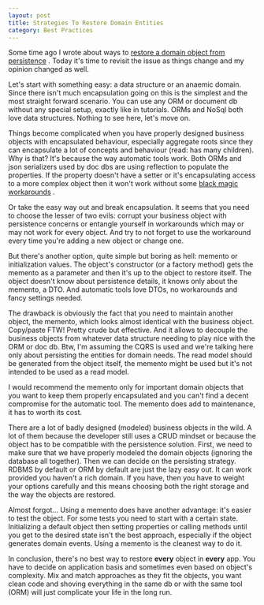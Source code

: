 ```yaml
---
layout: post
title: Strategies To Restore Domain Entities 
category: Best Practices
---
```


Some time ago I wrote about ways to [restore a domain object from persistence](http://www.sapiensworks.com/blog/post/2012/04/06/Optimum-Ways-To-Restore-A-Domain-Object-In-A-Repository.aspx) . Today it's time to revisit the issue as things change and my opinion changed as well.

 Let's start with something easy: a data structure or an anaemic domain. Since there isn't much encapsulation going on this is the simplest and the most straight forward scenario. You can use any ORM or document db without any special setup, exactly like in tutorials. ORMs and NoSql both love data structures. Nothing to see here, let's move on.

 Things become complicated when you have properly designed business objects with encapsulated behaviour, especially aggregate roots since they can encapsulate a lot of concepts and behaviour (read: has many children). Why is that? It's because the way automatic tools work. Both ORMs and json serializers used by doc dbs are using reflection to populate the properties. If the property doesn't have a setter or it's encapsulating access to a more complex object then it won't work without some [black magic workarounds](http://lostechies.com/jimmybogard/2014/05/09/missing-ef-feature-workarounds-encapsulated-collections/) .

 Or take the easy way out and break encapsulation. It seems that you need to choose the lesser of two evils: corrupt your business object with persistence concerns or entangle yourself in workarounds which may or may not work for every object. And try to not forget to use the workaround every time you're adding a new object or change one.

 But there's another option, quite simple but boring as hell: memento or initialization values. The object's constructor (or a factory method) gets the memento as a parameter and then it's up to the object to restore itself. The object doesn't know about persistence details, it knows only about the memento, a DTO. And automatic tools love DTOs, no workarounds and fancy settings needed.

 The drawback is obviously the fact that you need to maintain another object, the memento, which looks almost identical with the business object. Copy/paste FTW! Pretty crude but effective. And it allows to decouple the business objects from whatever data structure needing to play nice with the ORM or doc db. Btw, I'm assuming the CQRS is used and we're talking here only about persisting the entities for domain needs. The read model should be generated from the object itself, the memento might be used but it's not intended to be used as a read model.

 I would recommend the memento only for important domain objects that you want to keep them properly encapsulated and you can't find a decent compromise for the automatic tool. The memento does add to maintenance, it has to worth its cost.

 There are a lot of badly designed (modeled) business objects in the wild. A lot of them because the developer still uses a CRUD mindset or because the object has to be compatible with the persistence solution. First, we need to make sure that we have properly modeled the domain objects (ignoring the database all together). Then we can decide on the persisting strategy. RDBMS by default or ORM by default are just the lazy easy out. It can work provided you haven't a rich domain. If you have, then you have to weight your options carefully and this means choosing both the right storage and the way the objects are restored.

 Almost forgot... Using a memento does have another advantage: it's easier to test the object. For some tests you need to start with a certain state. Initializing a default object then setting properties or calling methods until you get to the desired state isn't the best approach, especially if the object generates domain events. Using a memento is the cleanest way to do it.

 In conclusion, there's no best way to restore **every** object in **every** app. You have to decide on application basis and sometimes even based on object's complexity. Mix and match approaches as they fit the objects, you want clean code and shoving everything in the same db or with the same tool (ORM) will just complicate your life in the long run.


